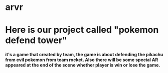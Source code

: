 # arvr 
<h1>Here is our project called "pokemon defend tower"
<h4>it's a game that created by team, the game is about defending the pikachu from evil pokemon from team rocket.
Also there will be some special AR appeared at the end of the scene whether player is win or lose the game.
